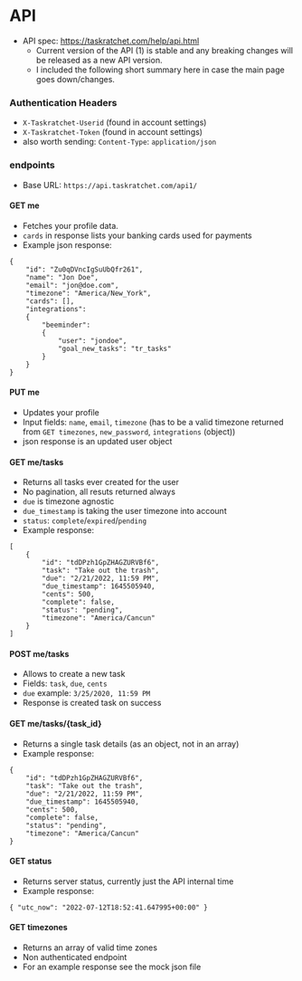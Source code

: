 # API 
- API spec: https://taskratchet.com/help/api.html
	- Current version of the API (1) is stable and any breaking changes will be released as a new API version.
	- I included the following short summary here in case the main page goes down/changes. 

 ### Authentication Headers
 - `X-Taskratchet-Userid` (found in account settings)
 - `X-Taskratchet-Token` (found in account settings)
 - also worth sending: `Content-Type`:  `application/json`

### endpoints

- Base URL: `https://api.taskratchet.com/api1/`

#### GET me
- Fetches your profile data.
- `cards` in response lists your banking cards used for payments
- Example json response: 
```
{
    "id": "Zu0qDVncIgSuUbQfr261",
    "name": "Jon Doe",
    "email": "jon@doe.com",
    "timezone": "America/New_York",
    "cards": [],
    "integrations":
    {
        "beeminder":
        {
            "user": "jondoe",
            "goal_new_tasks": "tr_tasks"
        }
    }
}
```

#### PUT me 
- Updates your profile
- Input fields: `name`, `email`, `timezone` (has to be a valid timezone returned from `GET timezones`, `new_password`, `integrations` (object))
- json response is an updated user object

#### GET me/tasks
- Returns all tasks ever created for the user 
- No pagination, all resuts returned always
- `due` is timezone agnostic
- `due_timestamp` is taking the user timezone into account
- `status`: `complete`/`expired`/`pending`
- Example response:
```
[
    {
        "id": "tdDPzh1GpZHAGZURVBf6",
        "task": "Take out the trash",
        "due": "2/21/2022, 11:59 PM",
        "due_timestamp": 1645505940,
        "cents": 500,
        "complete": false,
        "status": "pending",
        "timezone": "America/Cancun"
    }
]
```

#### POST me/tasks 
- Allows to create a new task
- Fields: `task`, `due`, `cents`
- `due` example: `3/25/2020, 11:59 PM`
- Response is created task on success

#### GET me/tasks/{task_id}
- Returns a single task details (as an object, not in an array)
- Example response: 
```
{
    "id": "tdDPzh1GpZHAGZURVBf6",
    "task": "Take out the trash",
    "due": "2/21/2022, 11:59 PM",
    "due_timestamp": 1645505940,
    "cents": 500,
    "complete": false,
    "status": "pending",
    "timezone": "America/Cancun"
}
```

#### GET status
- Returns server status, currently just the API internal time
- Example response:
```
{ "utc_now": "2022-07-12T18:52:41.647995+00:00" }
```

#### GET timezones
- Returns an array of valid time zones
- Non authenticated endpoint
- For an example response see the mock json file